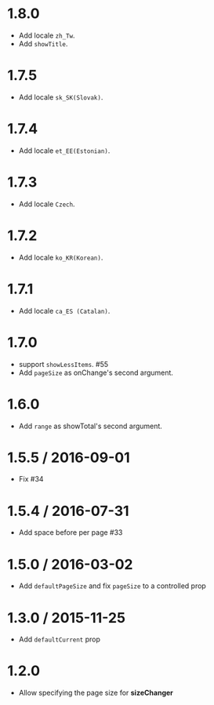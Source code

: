 1.8.0
==================

* Add locale `zh_Tw`.
* Add `showTitle`.

1.7.5
==================

* Add locale `sk_SK(Slovak)`.

1.7.4
==================

* Add locale `et_EE(Estonian)`.

1.7.3
==================

* Add locale `Czech`.

1.7.2
==================

* Add locale `ko_KR(Korean)`.

1.7.1
==================

* Add locale `ca_ES (Catalan)`.

1.7.0
==================

* support `showLessItems`. #55
* Add `pageSize` as onChange's second argument.

1.6.0
==================

* Add `range` as showTotal's second argument.

1.5.5 / 2016-09-01
==================

* Fix #34

1.5.4 / 2016-07-31
==================

* Add space before per page #33

1.5.0 / 2016-03-02
==================

* Add `defaultPageSize` and fix `pageSize` to a controlled prop

1.3.0 / 2015-11-25
==================

* Add `defaultCurrent` prop

1.2.0
==================

* Allow specifying the page size for **sizeChanger**
